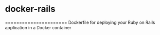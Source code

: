 # docker-rails
======================
Dockerfile for deploying your Ruby on Rails application in a Docker container
